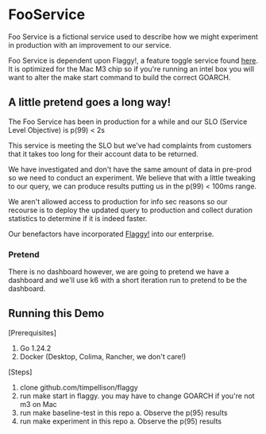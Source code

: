 # FooService

Foo Service is a fictional service used to describe how we might experiment
in production with an improvement to our service.

Foo Service is dependent upon Flaggy!, a feature toggle service found [here](https://github.com/timpellison/flaggy).
It is optimized for the Mac M3 chip so if you're running an intel box you will want to alter the
make start command to build the correct GOARCH.

## A little pretend goes a long way!

The Foo Service has been in production for a while and our SLO (Service Level Objective) is 
p(99) < 2s

This service is meeting the SLO but we've had complaints from customers that it takes too long
for their account data to be returned.

We have investigated and don't have the same amount of data in pre-prod so
we need to conduct an experiment.  We believe that with a little tweaking to 
our query, we can produce results putting us in the p(99) < 100ms range.

We aren't allowed access to production for info sec reasons so our recourse is to 
deploy the updated query to production and collect duration statistics to determine 
if it is indeed faster.

Our benefactors have incorporated [Flaggy!](https://github.com/timpellison/flaggy) into our enterprise.  

### Pretend
There is no dashboard however, we are going to pretend we have a dashboard 
and we'll use k6 with a short iteration run to pretend to be the dashboard.


## Running this Demo
[Prerequisites]
1. Go 1.24.2
2. Docker (Desktop, Colima, Rancher, we don't care!)

[Steps]
1. clone github.com/timpellison/flaggy
2. run make start in flaggy.  you may have to change GOARCH if you're not m3 on Mac
3. run make baseline-test in this repo
   a. Observe the p(95) results
4. run make experiment in this repo
   a. Observe the p(95) results

